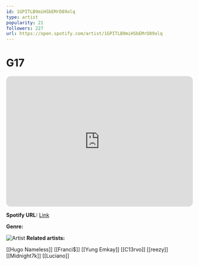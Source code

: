 ```yaml
---
id: 1GPITLB9miHSbEMrD89olq
type: artist
popularity: 21
followers: 227
url: https://open.spotify.com/artist/1GPITLB9miHSbEMrD89olq
---
```

# G17

<iframe style="border-radius:12px" src="https://open.spotify.com/embed/artist/1GPITLB9miHSbEMrD89olq" width="100%" height="352" frameBorder="0" allowfullscreen="" allow="autoplay; clipboard-write; encrypted-media; fullscreen; picture-in-picture" loading="lazy"></iframe>

**Spotify URL:** [Link](https://open.spotify.com/artist/1GPITLB9miHSbEMrD89olq)

**Genre:** 

![Artist](https://i.scdn.co/image/ab6761610000e5eb698f0c028efc0a6cf070f325)
**Related artists:**

[[Hugo Nameless]]
[[Franci$]]
[[Yung Emkay]]
[[C13rvo]]
[[reezy]]
[[Midnight7k]]
[[Luciano]]
